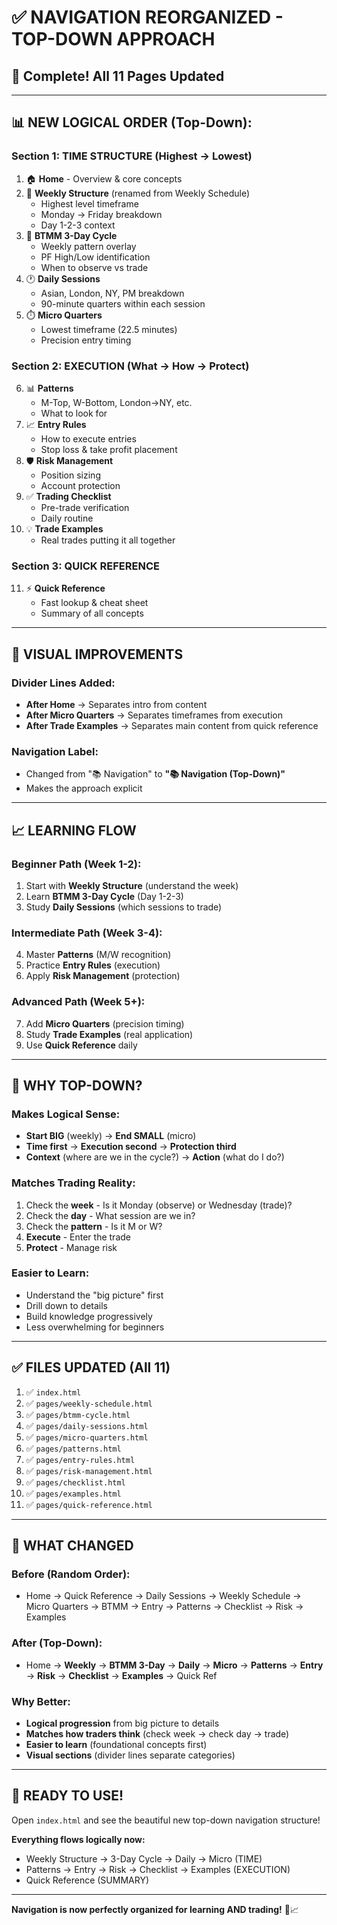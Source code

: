 # ✅ NAVIGATION REORGANIZED - TOP-DOWN APPROACH

## 🎯 Complete! All 11 Pages Updated

---

## 📊 NEW LOGICAL ORDER (Top-Down):

### **Section 1: TIME STRUCTURE** (Highest → Lowest)
1. 🏠 **Home** - Overview & core concepts
2. 📅 **Weekly Structure** (renamed from Weekly Schedule)
   - Highest level timeframe
   - Monday → Friday breakdown
   - Day 1-2-3 context
3. 🔄 **BTMM 3-Day Cycle**
   - Weekly pattern overlay
   - PF High/Low identification
   - When to observe vs trade
4. 🕐 **Daily Sessions**
   - Asian, London, NY, PM breakdown
   - 90-minute quarters within each session
5. ⏱️ **Micro Quarters**
   - Lowest timeframe (22.5 minutes)
   - Precision entry timing

### **Section 2: EXECUTION** (What → How → Protect)
6. 📊 **Patterns**
   - M-Top, W-Bottom, London→NY, etc.
   - What to look for
7. 📈 **Entry Rules**
   - How to execute entries
   - Stop loss & take profit placement
8. 🛡️ **Risk Management**
   - Position sizing
   - Account protection
9. ✅ **Trading Checklist**
   - Pre-trade verification
   - Daily routine
10. 💡 **Trade Examples**
    - Real trades putting it all together

### **Section 3: QUICK REFERENCE**
11. ⚡ **Quick Reference**
    - Fast lookup & cheat sheet
    - Summary of all concepts

---

## 🎨 VISUAL IMPROVEMENTS

### Divider Lines Added:
- **After Home** → Separates intro from content
- **After Micro Quarters** → Separates timeframes from execution
- **After Trade Examples** → Separates main content from quick reference

### Navigation Label:
- Changed from "📚 Navigation" to **"📚 Navigation (Top-Down)"**
- Makes the approach explicit

---

## 📈 LEARNING FLOW

### Beginner Path (Week 1-2):
1. Start with **Weekly Structure** (understand the week)
2. Learn **BTMM 3-Day Cycle** (Day 1-2-3)
3. Study **Daily Sessions** (which sessions to trade)

### Intermediate Path (Week 3-4):
4. Master **Patterns** (M/W recognition)
5. Practice **Entry Rules** (execution)
6. Apply **Risk Management** (protection)

### Advanced Path (Week 5+):
7. Add **Micro Quarters** (precision timing)
8. Study **Trade Examples** (real application)
9. Use **Quick Reference** daily

---

## 🔄 WHY TOP-DOWN?

### Makes Logical Sense:
- **Start BIG** (weekly) → **End SMALL** (micro)
- **Time first** → **Execution second** → **Protection third**
- **Context** (where are we in the cycle?) → **Action** (what do I do?)

### Matches Trading Reality:
1. Check the **week** - Is it Monday (observe) or Wednesday (trade)?
2. Check the **day** - What session are we in?
3. Check the **pattern** - Is it M or W?
4. **Execute** - Enter the trade
5. **Protect** - Manage risk

### Easier to Learn:
- Understand the "big picture" first
- Drill down to details
- Build knowledge progressively
- Less overwhelming for beginners

---

## ✅ FILES UPDATED (All 11)

1. ✅ `index.html`
2. ✅ `pages/weekly-schedule.html`
3. ✅ `pages/btmm-cycle.html`
4. ✅ `pages/daily-sessions.html`
5. ✅ `pages/micro-quarters.html`
6. ✅ `pages/patterns.html`
7. ✅ `pages/entry-rules.html`
8. ✅ `pages/risk-management.html`
9. ✅ `pages/checklist.html`
10. ✅ `pages/examples.html`
11. ✅ `pages/quick-reference.html`

---

## 🎯 WHAT CHANGED

### Before (Random Order):
- Home → Quick Reference → Daily Sessions → Weekly Schedule → Micro Quarters → BTMM → Entry → Patterns → Checklist → Risk → Examples

### After (Top-Down):
- Home → **Weekly** → **BTMM 3-Day** → **Daily** → **Micro** → **Patterns** → **Entry** → **Risk** → **Checklist** → **Examples** → Quick Ref

### Why Better:
- **Logical progression** from big picture to details
- **Matches how traders think** (check week → check day → trade)
- **Easier to learn** (foundational concepts first)
- **Visual sections** (divider lines separate categories)

---

## 🚀 READY TO USE!

Open `index.html` and see the beautiful new top-down navigation structure!

**Everything flows logically now:**
- Weekly Structure → 3-Day Cycle → Daily → Micro (TIME)
- Patterns → Entry → Risk → Checklist → Examples (EXECUTION)
- Quick Reference (SUMMARY)

---

**Navigation is now perfectly organized for learning AND trading!** 🎉📈

